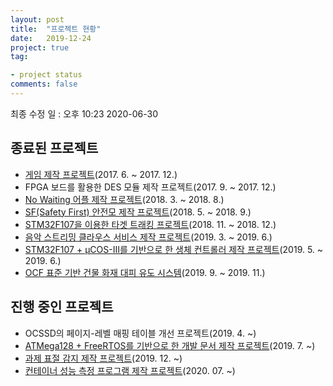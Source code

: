 ```yaml
---
layout: post
title:  "프로젝트 현황"
date:   2019-12-24
project: true
tag:

- project status
comments: false
---
```

최종 수정 일 : 오후 10:23 2020-06-30


## 종료된 프로젝트

* [게임 제작 프로젝트](https://gamejolt.com/games/sinbaram/303545)(2017. 6. ~ 2017. 12.)
* FPGA 보드를 활용한 DES 모듈 제작 프로젝트(2017. 9. ~ 2017. 12.)
* [No Waiting 어플 제작 프로젝트](https://github.com/BlaCkinkGJ/No-Waiting)(2018. 3. ~ 2018. 8.)
* [SF(Safety First) 안전모 제작 프로젝트](https://github.com/BlaCkinkGJ/Safety-Helmet-Embedded-Device)(2018. 5. ~ 2018. 9.)
* [STM32F107을 이용한 타겟 트래킹 프로젝트](https://github.com/BlaCkinkGJ/STM32F107-Hardware-Term)(2018. 11. ~ 2018. 12.)
* [음악 스트리밍 클라우스 서비스 제작 프로젝트](https://github.com/BlaCkinkGJ/MusicCloud)(2019. 3. ~ 2019. 6.)
* [STM32F107 + μCOS-Ⅲ를 기반으로 한 생체 컨트롤러 제작 프로젝트](https://github.com/BlaCkinkGJ/HandContoller)(2019. 5. ~ 2019. 6.)
* [OCF 표준 기반 건물 화재 대피 유도 시스템](https://github.com/2nd-Chance/Fire-evacuation-guidance-system-IoT)(2019. 9. ~ 2019. 11.)

## 진행 중인 프로젝트

- OCSSD의 페이지-레벨 매핑 테이블 개선 프로젝트(2019. 4. ~)
- [ATMega128 + FreeRTOS를 기반으로 한 개발 문서 제작 프로젝트](https://github.com/BlaCkinkGJ/Atmega128-SimpleProject-FreeRTOS)(2019. 7. ~)
- [과제 표절 감지 제작 프로젝트](https://github.com/BlaCkinkGJ/catch-me-if-you-can)(2019. 12. ~)
- [컨테이너 성능 측정 프로그램 제작 프로젝트](https://github.com/BlaCkinkGJ/trace-replay-with-cgroup)(2020. 07. ~)

